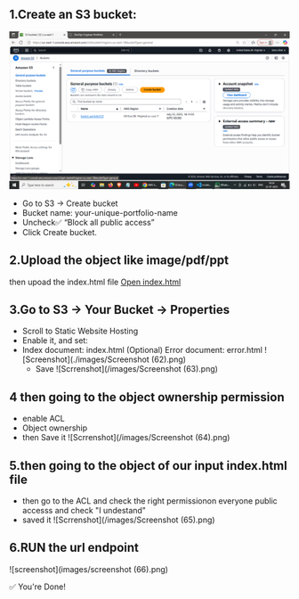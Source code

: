 ## 1.Create an S3 bucket:
![Screenshot](./images/oop_beta.png)

+ Go to S3 → Create bucket
+ Bucket name: your-unique-portfolio-name
+ Uncheck✅ “Block all public access”
+ Click Create bucket.

## 2.Upload the  object like image/pdf/ppt

then upoad the index.html file
[Open index.html](./index.html)

## 3.Go to S3 → Your Bucket → Properties

+ Scroll to Static Website Hosting
+ Enable it, and set:
+ Index document: index.html
(Optional) Error document: error.html
![Screenshot](./images/Screenshot (62).png)
  + Save
![Scrrenshot](/images/Screenshot (63).png)

## 4 then going to the object ownership permission

+ enable ACL
+ Object ownership
+ then Save it
![Scrrenshot](/images/Screenshot (64).png)

## 5.then going to the object of our input index.html file 
+ then go to the ACL and check the right permissionon everyone public accesss and check "I undestand"
+ saved it
![Scrrenshot](/images/Screenshot (65).png)

## 6.RUN the url endpoint
![screenshot](images/screenshot (66).png)

✅ You're Done!
